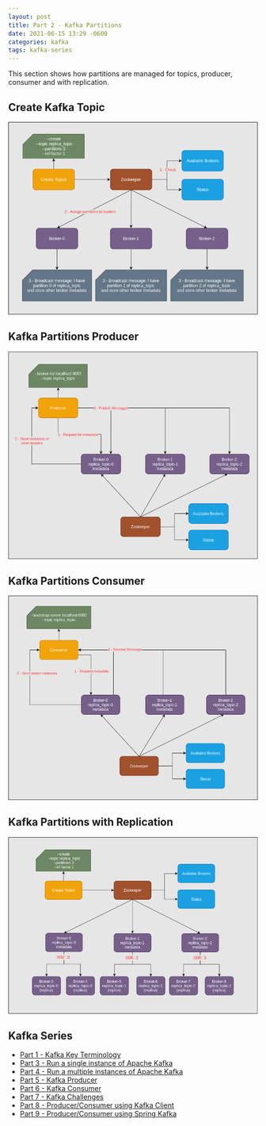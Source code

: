 ```yaml
---
layout: post
title: Part 2 - Kafka Partitions
date: 2021-06-15 13:29 -0600
categories: kafka
tags: kafka-series
---
```


This section shows how partitions are managed for topics, producer,
consumer and with replication.

## Create Kafka Topic
![Create Kafka Topic](/assets/img/post/kafka/create-kafka-topic.png)

## Kafka Partitions Producer
![Kafka Partitions Producer](/assets/img/post/kafka/kafka-producer.png)

## Kafka Partitions Consumer
![Kafka Partitions Consumer](/assets/img/post/kafka/kafka-consumer.png)

## Kafka Partitions with Replication
![Kafka Partitions with Replication](/assets/img/post/kafka/kafka-partitions-with-replication.png)

## Kafka Series
- [Part 1 - Kafka Key Terminology](../kafka-key-terms)
- [Part 3 - Run a single instance of Apache Kafka](../kafka-single-instance)
- [Part 4 - Run a multiple instances of Apache Kafka](../kafka-multiple-instance)
- [Part 5 - Kafka Producer](../kafka-producer)
- [Part 6 - Kafka Consumer](../kafka-consumer)
- [Part 7 - Kafka Challenges](../kafka-challenges)
- [Part 8 - Producer/Consumer using Kafka Client](../kafka-client)
- [Part 9 - Producer/Consumer using Spring Kafka](../spring-kafka)
